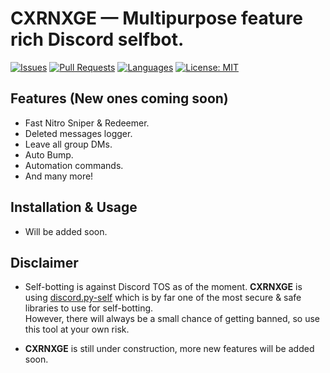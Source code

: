 # **CXRNXGE** — Multipurpose feature rich Discord selfbot.

[![Issues](https://img.shields.io/github/issues/Sxvxgee/CXRNXGE)](https://github.com/Sxvxgee/CXRNXGE/issues) [![Pull Requests](https://img.shields.io/github/issues-pr/Sxvxgee/CXRNXGE)](https://github.com/Sxvxgee/CXRNXGE/pulls) [![Languages](https://img.shields.io/github/languages/top/Sxvxgee/CXRNXGE)](https://github.com/Sxvxgee/CXRNXGE/search?l=kotlin&type=code) [![License: MIT](https://img.shields.io/github/license/Sxvxgee/CXRNXGE)](https://mit-license.org/)

## Features (New ones coming soon)
- Fast Nitro Sniper & Redeemer.
- Deleted messages logger.
- Leave all group DMs.
- Auto Bump.
- Automation commands.
- And many more!

## Installation & Usage
- Will be added soon.

## Disclaimer
- Self-botting is against Discord TOS as of the moment. **CXRNXGE** is using [discord.py-self](https://github.com/dolfies/discord.py-self) which is by far one of the most secure & safe libraries to use for self-botting. <br> However, there will always be a small chance of getting banned, so use this tool at your own risk.

- **CXRNXGE** is still under construction, more new features will be added soon.
